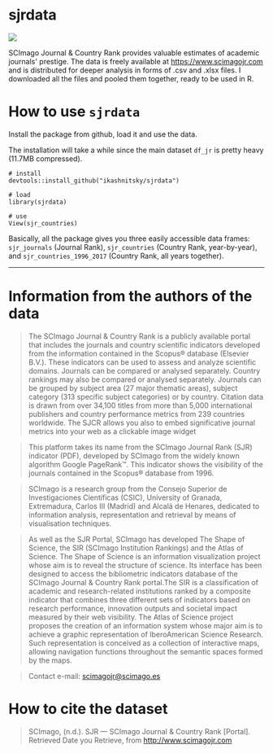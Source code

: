 # sjrdata

[![][logo]][logo]

[logo]: /sjrdata-logo.png

SCImago Journal & Country Rank provides valuable estimates of academic journals' prestige. The data is freely available at https://www.scimagojr.com and is distributed for deeper analysis in forms of .csv and .xlsx files. I downloaded all the files and pooled them together, ready to be used in R.

# How to use `sjrdata`

Install the package from github, load it and use the data. 

The installation will take a while since the main dataset `df_jr` is pretty heavy (11.7MB compressed).

```{r}
# install
devtools::install_github("ikashnitsky/sjrdata")

# load
library(sjrdata)

# use
View(sjr_countries)
```

Basically, all the package gives you three easily accessible data frames: `sjr_journals` (Journal Rank), `sjr_countries` (Country Rank, year-by-year), and `sjr_countries_1996_2017` (Country Rank, all years together).


***

# Information from the authors of the data

>The SCImago Journal & Country Rank is a publicly available portal that includes the journals and country scientific indicators developed from the information contained in the Scopus® database (Elsevier B.V.). These indicators can be used to assess and analyze scientific domains. Journals can be compared or analysed separately. Country rankings may also be compared or analysed separately. Journals can be grouped by subject area (27 major thematic areas), subject category (313 specific subject categories) or by country. Citation data is drawn from over 34,100 titles from more than 5,000 international publishers and country performance metrics from 239 countries worldwide. The SJCR allows you also to embed significative journal metrics into your web as a clickable image widget

>This platform takes its name from the SCImago Journal Rank (SJR) indicator (PDF), developed by SCImago from the widely known algorithm Google PageRank™. This indicator shows the visibility of the journals contained in the Scopus® database from 1996.

>SCImago is a research group from the Consejo Superior de Investigaciones Científicas (CSIC), University of Granada, Extremadura, Carlos III (Madrid) and Alcalá de Henares, dedicated to information analysis, representation and retrieval by means of visualisation techniques.

> As well as the SJR Portal, SCImago has developed The Shape of Science, the SIR (SCImago Institution Rankings) and the Atlas of Science. The Shape of Science is an information visualization project whose aim is to reveal the structure of science. Its interface has been designed to access the bibliometric indicators database of the SCImago Journal & Country Rank portal.The SIR is a classification of academic and research-related institutions ranked by a composite indicator that combines three different sets of indicators based on research performance, innovation outputs and societal impact measured by their web visibility. The Atlas of Science project proposes the creation of an information system whose major aim is to achieve a graphic representation of IberoAmerican Science Research. Such representation is conceived as a collection of interactive maps, allowing navigation functions throughout the semantic spaces formed by the maps.

> Contact e-mail: scimagojr@scimago.es

# How to cite the dataset

>SCImago, (n.d.). SJR — SCImago Journal & Country Rank [Portal]. Retrieved Date you Retrieve, from http://www.scimagojr.com
